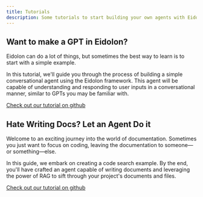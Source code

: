 ```yaml
---
title: Tutorials
description: Some tutorials to start building your own agents with Eidolon
---
```


## Want to make a GPT in Eidolon?

Eidolon can do a lot of things, but sometimes the best way to learn is to start with a simple example.

In this tutorial, we'll guide you through the process of building a simple conversational agent using the Eidolon framework. This agent will be capable of understanding and responding to user inputs in a conversational manner, similar to GPTs you may be familiar with.

[Check out our tutorial on github](https://github.com/eidolon-ai/eidolon/tree/main/examples/eidolon_examples/conversational_chatbot "Eidolon Conversational Chatbot Example")

## Hate Writing Docs? Let an Agent Do it

Welcome to an exciting journey into the world of documentation. Sometimes you just want to focus on coding, leaving the documentation to someone—or something—else.

In this guide, we embark on creating a code search example. By the end, you'll have crafted an agent capable of writing documents and leveraging the power of RAG to sift through your project's documents and files.

[Check out our tutorial on github](https://github.com/eidolon-ai/eidolon/tree/main/examples/eidolon_examples/code_search "Eidolon Code Search Example")